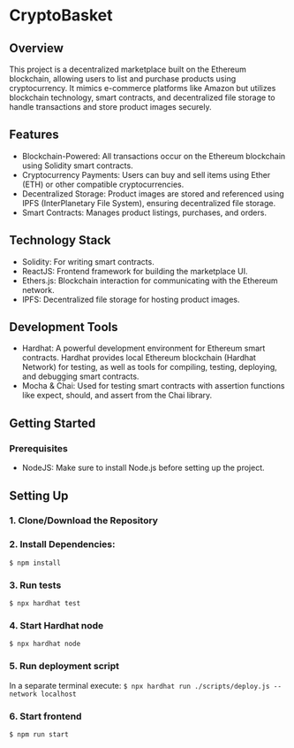 # CryptoBasket

## Overview
This project is a decentralized marketplace built on the Ethereum blockchain, allowing users to list and purchase products using cryptocurrency. It mimics e-commerce platforms like Amazon but utilizes blockchain technology, smart contracts, and decentralized file storage to handle transactions and store product images securely.

## Features
- Blockchain-Powered: All transactions occur on the Ethereum blockchain using Solidity smart contracts.
- Cryptocurrency Payments: Users can buy and sell items using Ether (ETH) or other compatible cryptocurrencies.
- Decentralized Storage: Product images are stored and referenced using IPFS (InterPlanetary File System), ensuring decentralized file storage.
- Smart Contracts: Manages product listings, purchases, and orders.

## Technology Stack
- Solidity: For writing smart contracts.
- ReactJS: Frontend framework for building the marketplace UI.
- Ethers.js: Blockchain interaction for communicating with the Ethereum network.
- IPFS: Decentralized file storage for hosting product images.

## Development Tools
- Hardhat: A powerful development environment for Ethereum smart contracts. Hardhat provides local Ethereum blockchain (Hardhat Network) for testing, as well as tools for compiling, testing, deploying, and debugging smart contracts.
- Mocha & Chai: Used for testing smart contracts with assertion functions like expect, should, and assert from the Chai library.

## Getting Started
### Prerequisites
- NodeJS: Make sure to install Node.js before setting up the project.

## Setting Up
### 1. Clone/Download the Repository

### 2. Install Dependencies:
`$ npm install`

### 3. Run tests
`$ npx hardhat test`

### 4. Start Hardhat node
`$ npx hardhat node`

### 5. Run deployment script
In a separate terminal execute:
`$ npx hardhat run ./scripts/deploy.js --network localhost`

### 6. Start frontend
`$ npm run start`
